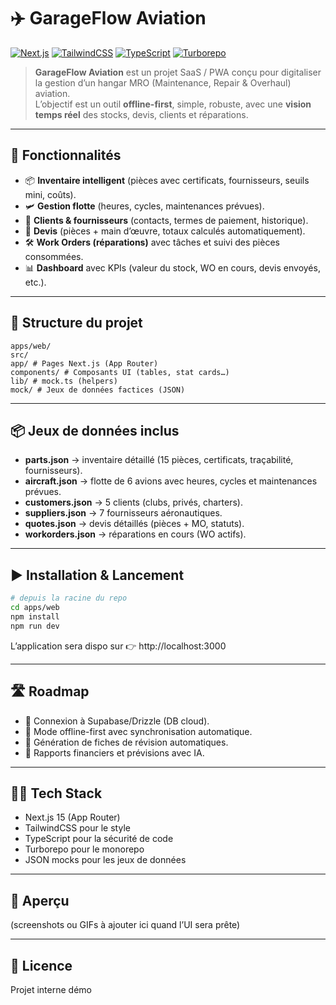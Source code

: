 # ✈️ GarageFlow Aviation

[![Next.js](https://img.shields.io/badge/Next.js-15-black?style=flat&logo=nextdotjs)](https://nextjs.org/) 
[![TailwindCSS](https://img.shields.io/badge/TailwindCSS-3.4-blue?style=flat&logo=tailwindcss)](https://tailwindcss.com/) 
[![TypeScript](https://img.shields.io/badge/TypeScript-5-blue?style=flat&logo=typescript)](https://www.typescriptlang.org/) 
[![Turborepo](https://img.shields.io/badge/Turborepo-Monorepo-lightgrey?style=flat&logo=vercel)](https://turbo.build/)

> **GarageFlow Aviation** est un projet SaaS / PWA conçu pour digitaliser la gestion d’un hangar MRO (Maintenance, Repair & Overhaul) aviation.  
> L’objectif est un outil **offline-first**, simple, robuste, avec une **vision temps réel** des stocks, devis, clients et réparations.

---

## 🚀 Fonctionnalités

- 📦 **Inventaire intelligent** (pièces avec certificats, fournisseurs, seuils mini, coûts).
- 🛩️ **Gestion flotte** (heures, cycles, maintenances prévues).
- 👥 **Clients & fournisseurs** (contacts, termes de paiement, historique).
- 🧾 **Devis** (pièces + main d’œuvre, totaux calculés automatiquement).
- 🛠️ **Work Orders (réparations)** avec tâches et suivi des pièces consommées.
- 📊 **Dashboard** avec KPIs (valeur du stock, WO en cours, devis envoyés, etc.).

---

## 📂 Structure du projet

```
apps/web/
src/
app/ # Pages Next.js (App Router)
components/ # Composants UI (tables, stat cards…)
lib/ # mock.ts (helpers)
mock/ # Jeux de données factices (JSON)
```

---

## 📦 Jeux de données inclus

- **parts.json** → inventaire détaillé (15 pièces, certificats, traçabilité, fournisseurs).
- **aircraft.json** → flotte de 6 avions avec heures, cycles et maintenances prévues.
- **customers.json** → 5 clients (clubs, privés, charters).
- **suppliers.json** → 7 fournisseurs aéronautiques.
- **quotes.json** → devis détaillés (pièces + MO, statuts).
- **workorders.json** → réparations en cours (WO actifs).

---

## ▶️ Installation & Lancement

```bash
# depuis la racine du repo
cd apps/web
npm install
npm run dev
```

L’application sera dispo sur 👉 http://localhost:3000

---

## 🛣️ Roadmap

- 🔗 Connexion à Supabase/Drizzle (DB cloud).
- 📶 Mode offline-first avec synchronisation automatique.
- 📑 Génération de fiches de révision automatiques.
- 🤖 Rapports financiers et prévisions avec IA.

---

## 👨‍💻 Tech Stack

- Next.js 15 (App Router)
- TailwindCSS pour le style
- TypeScript pour la sécurité de code
- Turborepo pour le monorepo
- JSON mocks pour les jeux de données

---

## 📸 Aperçu

(screenshots ou GIFs à ajouter ici quand l’UI sera prête)

---

## 📄 Licence

Projet interne démo
